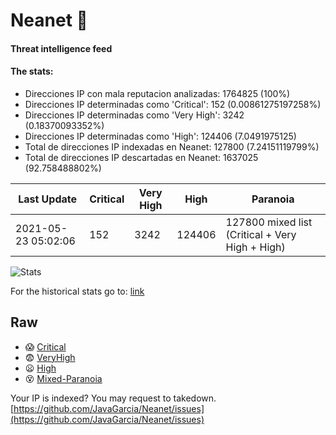 # Neanet :hocho:
#### Threat intelligence feed
#### The stats:

- Direcciones IP con mala reputacion analizadas: 1764825 (100%)
- Direcciones IP determinadas como 'Critical':  152 (0.00861275197258%)
- Direcciones IP determinadas como 'Very High':  3242 (0.18370093352%)
- Direcciones IP determinadas como 'High':  124406 (7.0491975125)
- Total de direcciones IP indexadas en Neanet:  127800 (7.24151119799%)
- Total de direcciones IP descartadas en Neanet:  1637025 (92.758488802%)

| Last Update | Critical | Very High | High | Paranoia |
| --- | --- | --- | --- | --- |
| 2021-05-23 05:02:06 | 152 | 3242 | 124406 | 127800 mixed list (Critical + Very High + High)|

![Stats](https://docs.google.com/spreadsheets/d/e/2PACX-1vSnaNMIXVabIpDJjufMlzH7poXnshF3mgd8Is1g9ytUEzVsP5my4Trn8f-xkoLLQ38xpL3HtmUexLo6/pubchart?oid=501124687&format=image)

For the historical stats go to: [link](/stats.csv)
## Raw
- :scream: [Critical](https://raw.githubusercontent.com/JavaGarcia/Neanet/master/blacklists/neanet_critical.txt)
- :fearful: [VeryHigh](https://raw.githubusercontent.com/JavaGarcia/Neanet/master/blacklists/neanet_veryHigh.txtt)
- :frowning: [High](https://raw.githubusercontent.com/JavaGarcia/Neanet/master/blacklists/neanet_high.txt)
- :dizzy_face: [Mixed-Paranoia](https://raw.githubusercontent.com/JavaGarcia/Neanet/master/blacklists/neanet_all.txt)


Your IP is indexed? You may request to takedown. [https://github.com/JavaGarcia/Neanet/issues](https://github.com/JavaGarcia/Neanet/issues)






























































































































































































































































































































































































































































































































































































































































































































































































































































































































































































































































































































































































































































































































































































































































































































































































































































































































































































































































































































































































































































































































































































































































































































































































































































































































































































































































































































































































































































































































































































































































































































































































































































































































































































































































































































































































































































































































































































































































































































































































































































































































































































































































































































































































































































































































































































































































































































































































































































































































































































































































































































































































































































































































































































































































































































































































































































































































































































































































































































































































































































































































































































































































































































































































































































































































































































































































































































































